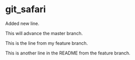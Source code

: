 # git_safari

Added new line.

This will advance the master branch.

This is the line from my feature branch.

This is another line in the README from the feature branch.

